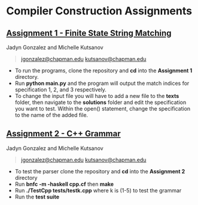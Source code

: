 # Compiler Construction Assignments
## [Assignment 1 - Finite State String Matching](https://github.com/jgonz100/CPSC402/tree/master/Assignment%201)
Jadyn Gonzalez and Michelle Kutsanov
> jgonzalez@chapman.edu kutsanov@chapman.edu
- To run the programs, clone the repository and **cd** into the **Assignment 1** directory.
- Run **python main.py** and the program will output the match indices for specification 1, 2, and 3 respectively.
- To change the input file you will have to add a new file to the **texts** folder, then navigate to the **solutions** folder and edit the specification you want to test. Within the open() statement, change the specification to the name of the added file.

## [Assignment 2 - C++ Grammar](https://github.com/jgonz100/CPSC402/tree/master/Assignment2)
Jadyn Gonzalez and Michelle Kutsanov
> jgonzalez@chapman.edu kutsanov@chapman.edu
- To test the parser clone the repository and **cd** into the **Assignment 2** directory
- Run **bnfc -m -haskell cpp.cf** then **make**
- Run **./TestCpp tests/testk.cpp** where k is (1-5) to test the grammar
- Run the **test suite**
